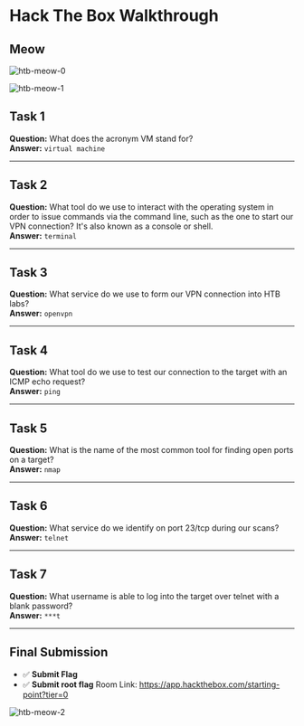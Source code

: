 # Hack The Box Walkthrough

## Meow

![htb-meow-0](https://github.com/user-attachments/assets/164a3546-91ac-440a-9b3c-077bd30925c7)


![htb-meow-1](https://github.com/user-attachments/assets/3ffbd787-aa6f-4fc4-81fd-6dca7c21e548)

## Task 1  
**Question:** What does the acronym VM stand for?  
**Answer:** `virtual machine`

---

## Task 2  
**Question:** What tool do we use to interact with the operating system in order to issue commands via the command line, such as the one to start our VPN connection? It's also known as a console or shell.  
**Answer:** `terminal`

---

## Task 3  
**Question:** What service do we use to form our VPN connection into HTB labs?  
**Answer:** `openvpn`

---

## Task 4  
**Question:** What tool do we use to test our connection to the target with an ICMP echo request?  
**Answer:** `ping`

---

## Task 5  
**Question:** What is the name of the most common tool for finding open ports on a target?  
**Answer:** `nmap`

---

## Task 6  
**Question:** What service do we identify on port 23/tcp during our scans?  
**Answer:** `telnet`

---

## Task 7  
**Question:** What username is able to log into the target over telnet with a blank password?  
**Answer:** `***t`

---

## Final Submission  
- ✅ **Submit Flag**  
- ✅ **Submit root flag**
Room Link: https://app.hackthebox.com/starting-point?tier=0




![htb-meow-2](https://github.com/user-attachments/assets/dab611ac-c9b1-40f6-bb6e-76906c329aba)
